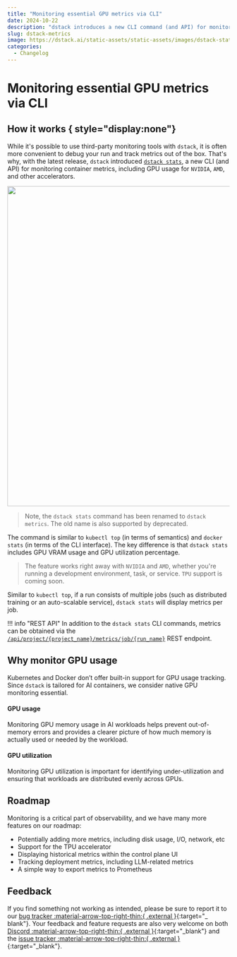```yaml
---
title: "Monitoring essential GPU metrics via CLI"
date: 2024-10-22
description: "dstack introduces a new CLI command (and API) for monitoring container metrics, incl. GPU usage for NVIDIA, AMD, and other accelerators."  
slug: dstack-metrics
image: https://dstack.ai/static-assets/static-assets/images/dstack-stats-v2.png
categories:
  - Changelog
---
```


# Monitoring essential GPU metrics via CLI

## How it works { style="display:none"}

While it's possible to use third-party monitoring tools with `dstack`, it is often more convenient to debug your run and
track metrics out of the box. That's why, with the latest release, `dstack` introduced [`dstack stats`](../../docs/reference/cli/dstack/metrics.md), a new CLI (and API)
for monitoring container metrics, including GPU usage for `NVIDIA`, `AMD`, and other accelerators.

<img src="https://dstack.ai/static-assets/static-assets/images/dstack-stats-v2.png" width="725"/>

<!-- more -->

> Note, the `dstack stats` command has been renamed to `dstack metrics`. The old name is also supported by deprecated.

The command is similar to `kubectl top` (in terms of semantics) and `docker stats` (in terms of the CLI interface). The key
difference is that `dstack stats` includes GPU VRAM usage and GPU utilization percentage. 

>The feature works right away with `NVIDIA` and `AMD`, whether you're running a development environment, task, or service.
> `TPU` support is coming soon.

Similar to `kubectl top`, if a run consists of multiple jobs (such as distributed training or an auto-scalable service),
`dstack stats` will display metrics per job.

!!! info "REST API"
    In addition to the `dstack stats` CLI commands, metrics can be obtained via the
    [`/api/project/{project_name}/metrics/job/{run_name}`](../../docs/reference/api/rest/#operations-tag-metrics) REST endpoint.

## Why monitor GPU usage

Kubernetes and Docker don’t offer built-in support for GPU usage tracking. Since `dstack` is tailored for AI containers, we
consider native GPU monitoring essential. 

#### GPU  usage

Monitoring GPU memory usage in AI workloads helps prevent out-of-memory errors and provides a clearer picture of how
much memory is actually used or needed by the workload.

#### GPU utilization

Monitoring GPU utilization is important for identifying under-utilization and ensuring that workloads are distributed
evenly across GPUs.

## Roadmap

Monitoring is a critical part of observability, and we have many more features on our roadmap:

* Potentially adding more metrics, including disk usage, I/O, network, etc
* Support for the TPU accelerator
* Displaying historical metrics within the control plane UI
* Tracking deployment metrics, including LLM-related metrics
* A simple way to export metrics to Prometheus

## Feedback

If you find something not working as intended, please be sure to report it to
our [bug tracker :material-arrow-top-right-thin:{ .external }](https://github.com/dstackai/dstack/issues){:target="_ blank"}. 
Your feedback and feature requests are also very welcome on both 
[Discord :material-arrow-top-right-thin:{ .external }](https://discord.gg/u8SmfwPpMd){:target="_blank"} and the
[issue tracker :material-arrow-top-right-thin:{ .external }](https://github.com/dstackai/dstack/issues){:target="_blank"}.
